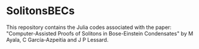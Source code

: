 # SolitonsBECs

This repository contains the Julia codes associated with the paper: "Computer-Assisted Proofs of Solitons in Bose-Einstein Condensates" by M Ayala, C García-Azpeitia and J P Lessard.
